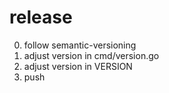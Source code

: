 # release

0. follow semantic-versioning
0. adjust version in cmd/version.go
0. adjust version in VERSION
0. push